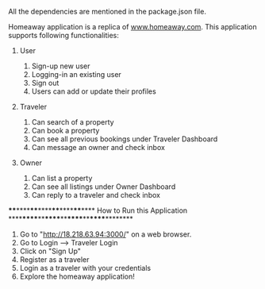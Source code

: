 All the dependencies are mentioned in the package.json file.

Homeaway application is a replica of www.homeaway.com. This application supports following functionalities:

1. User

   1. Sign-up new user
   2. Logging-in an existing user
   3. Sign out
   4. Users can add or update their profiles

2. Traveler

   1. Can search of a property
   2. Can book a property
   3. Can see all previous bookings under Traveler Dashboard
   4. Can message an owner and check inbox

3. Owner

   1. Can list a property
   2. Can see all listings under Owner Dashboard
   3. Can reply to a traveler and check inbox

**\*\***\*\*\*\***\*\***\*\*\*\***\*\***\*\*\*\***\*\***\*\*\*\* How to Run this Application \*\*\*\***\*\*\*\***\*\***\*\*\*\***\*\***\*\*\*\***\*\***\*\*\*\***\*\*\*\*\*\*\*\*

1. Go to "http://18.218.63.94:3000/" on a web browser.
2. Go to Login  -->  Traveler Login
3. Click on "Sign Up"
4. Register as a traveler
5. Login as a traveler with your credentials
6. Explore the homeaway application!
